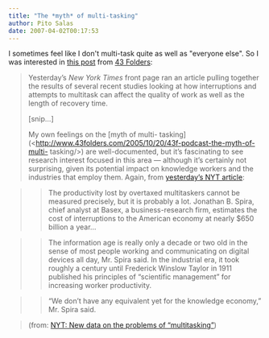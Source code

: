 ```yaml
---
title: "The *myth* of multi-tasking"
author: Pito Salas
date: 2007-04-02T00:17:53
---
```




I sometimes feel like I don't multi-task quite as well as "everyone else". So
I was interested in [this
post](<http://feeds.feedburner.com/~r/43Folders/~3/104476049/>) from [43
Folders](<http://www.43folders.com>):

> Yesterday’s _New York Times_ front page ran an article pulling together the
> results of several recent studies looking at how interruptions and attempts
> to multitask can affect the quality of work as well as the length of
> recovery time.
>
> [snip…]
>
> My own feelings on the [myth of multi-
> tasking](<http://www.43folders.com/2005/10/20/43f-podcast-the-myth-of-multi-
> tasking/>) are well-documented, but it’s fascinating to see research
> interest focused in this area — although it’s certainly not surprising,
> given its potential impact on knowledge workers and the industries that
> employ them. Again, from [yesterday’s NYT
> article](<http://www.nytimes.com/2007/03/25/business/25multi.html?_r=1&pagewanted=all>):
>

>> The productivity lost by overtaxed multitaskers cannot be measured
precisely, but it is probably a lot. Jonathan B. Spira, chief analyst at
Basex, a business-research firm, estimates the cost of interruptions to the
American economy at nearly $650 billion a year…

>>

>> The information age is really only a decade or two old in the sense of most
people working and communicating on digital devices all day, Mr. Spira said.
In the industrial era, it took roughly a century until Frederick Winslow
Taylor in 1911 published his principles of “scientific management” for
increasing worker productivity.

>>

>> “We don’t have any equivalent yet for the knowledge economy,” Mr. Spira
said.

>
> (from: [NYT: New data on the problems of
> “multitasking”](<http://feeds.feedburner.com/~r/43Folders/~3/104476049/>))


